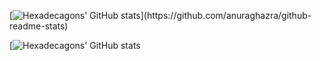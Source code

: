 [![Hexadecagons' GitHub stats](https://github-readme-stats.vercel.app/api?username=Hexadecagons&count_private=true&show_icons=true&include_all_commits=true&cache_seconds=1800&theme=dracula&custom_title=Welcome!)](https://github.com/anuraghazra/github-readme-stats)

[![Hexadecagons' GitHub stats](https://github-readme-stats.vercel.app/api/top-langs/?username=Hexadecagons&layout=default&theme=dracula&count_private=true)
